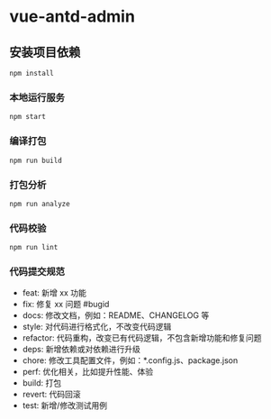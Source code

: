 # vue-antd-admin

## 安装项目依赖

```shell
npm install
```

### 本地运行服务

```shell
npm start
```

### 编译打包

```shell
npm run build
```

### 打包分析

```shell
npm run analyze
```

### 代码校验

```shell
npm run lint
```

### 代码提交规范

- feat: 新增 xx 功能
- fix: 修复 xx 问题 \#bugid
- docs: 修改文档，例如：README、CHANGELOG 等
- style: 对代码进行格式化，不改变代码逻辑
- refactor: 代码重构，改变已有代码逻辑，不包含新增功能和修复问题
- deps: 新增依赖或对依赖进行升级
- chore: 修改工具配置文件，例如：\*.config.js、package.json
- perf: 优化相关，比如提升性能、体验
- build: 打包
- revert: 代码回滚
- test: 新增/修改测试用例
